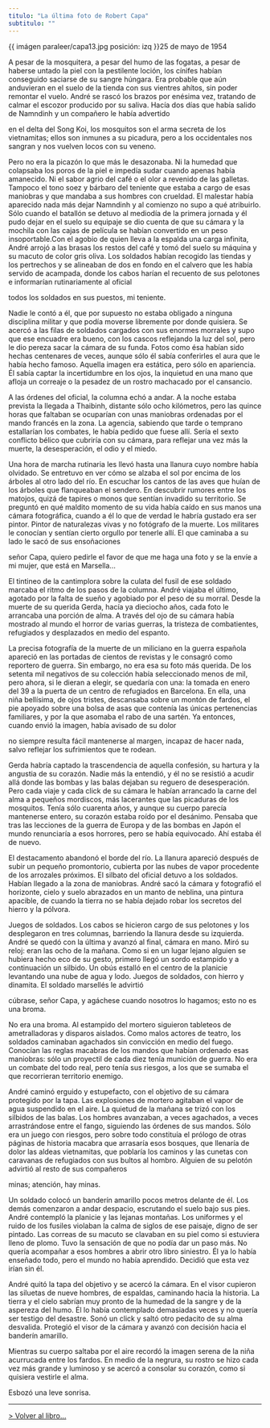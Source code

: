 ```yaml
---
titulo: "La última foto de Robert Capa"
subtitulo: ""
---
```

{{ imágen paraleer/capa13.jpg posición: izq }}25 de mayo de 1954

A pesar de la mosquitera, a pesar del humo de las fogatas, a pesar de haberse
untado la piel con la pestilente loción, los cínifes habían conseguido
saciarse de su sangre húngara. Era probable que aún anduvieran en el suelo de
la tienda con sus vientres ahítos, sin poder remontar el vuelo. André se
rascó los brazos por enésima vez, tratando de calmar el escozor producido por
su saliva. Hacía dos días que había salido de Namndinh y un compañero le
había advertido

en el delta del Song Koi, los mosquitos son el arma secreta de los
vietnamitas; ellos son inmunes a su picadura, pero a los occidentales nos
sangran y nos vuelven locos con su veneno.

Pero no era la picazón lo que más le desazonaba. Ni la humedad que colapsaba
los poros de la piel e impedía sudar cuando apenas había amanecido. Ni el
sabor agrio del café o el olor a revenido de las galletas. Tampoco el tono
soez y bárbaro del teniente que estaba a cargo de esas maniobras y que
mandaba a sus hombres con crueldad. El malestar había aparecido nada más
dejar Namndinh y al comienzo no supo a qué atribuirlo. Sólo cuando el
batallón se detuvo al mediodía de la primera jornada y él pudo dejar en el
suelo su equipaje se dio cuenta de que su cámara y la mochila con las cajas
de película se habían convertido en un peso insoportable.Con el agobio de
quien lleva a la espalda una carga infinita, André arrojó a las brasas los
restos del café y tomó del suelo su máquina y su macuto de color gris oliva.
Los soldados habían recogido las tiendas y los pertrechos y se alineaban de
dos en fondo en el calvero que les había servido de acampada, donde los cabos
harían el recuento de sus pelotones e informarían rutinariamente al oficial

todos los soldados en sus puestos, mi teniente.

Nadie le contó a él, que por supuesto no estaba obligado a ninguna disciplina
militar y que podía moverse libremente por donde quisiera. Se acercó a las
filas de soldados cargados con sus enormes morrales y supo que ese encuadre
era bueno, con los cascos reflejando la luz del sol, pero le dio pereza sacar
la cámara de su funda. Fotos como ésa habían sido hechas centenares de veces,
aunque sólo él sabía conferirles el aura que le había hecho famoso. Aquella
imagen era estática, pero sólo en apariencia. Él sabía captar la
incertidumbre en los ojos, la inquietud en una mano que afloja un correaje o
la pesadez de un rostro machacado por el cansancio.

A las órdenes del oficial, la columna echó a andar. A la noche estaba
prevista la llegada a Thaibinh, distante sólo ocho kilómetros, pero las
quince horas que faltaban se ocuparían con unas maniobras ordenadas por el
mando francés en la zona. La agencia, sabiendo que tarde o temprano
estallarían los combates, le había pedido que fuese allí. Sería el sexto
conflicto bélico que cubriría con su cámara, para reflejar una vez más la
muerte, la desesperación, el odio y el miedo.

Una hora de marcha rutinaria les llevó hasta una llanura cuyo nombre había
olvidado. Se entretuvo en ver cómo se alzaba el sol por encima de los árboles
al otro lado del río. En escuchar los cantos de las aves que huían de los
árboles que flanqueaban el sendero. En descubrir rumores entre los matojos,
quizá de tapires o monos que sentían invadido su territorio. Se preguntó en
qué maldito momento de su vida había caído en sus manos una cámara
fotográfica, cuando a él lo que de verdad le habría gustado era ser pintor.
Pintor de naturalezas vivas y no fotógrafo de la muerte. Los militares le
conocían y sentían cierto orgullo por tenerle allí. El que caminaba a su lado
le sacó de sus ensoñaciones

señor Capa, quiero pedirle el favor de que me haga una foto y se la envíe a
mi mujer, que está en Marsella…

El tintineo de la cantimplora sobre la culata del fusil de ese soldado
marcaba el ritmo de los pasos de la columna. André viajaba el último, agotado
por la falta de sueño y agobiado por el peso de su morral. Desde la muerte de
su querida Gerda, hacía ya dieciocho años, cada foto le arrancaba una porción
de alma. A través del ojo de su cámara había mostrado al mundo el horror de
varias guerras, la tristeza de combatientes, refugiados y desplazados en
medio del espanto.

La precisa fotografía de la muerte de un miliciano en la guerra española
apareció en las portadas de cientos de revistas y le consagró como reportero
de guerra. Sin embargo, no era esa su foto más querida. De los setenta mil
negativos de su colección había seleccionado menos de mil, pero ahora, si le
dieran a elegir, se quedaría con una: la tomada en enero del 39 a la puerta
de un centro de refugiados en Barcelona. En ella, una niña bellísima, de ojos
tristes, descansaba sobre un montón de fardos, el pie apoyado sobre una bolsa
de asas que contenía las únicas pertenencias familiares, y por la que asomaba
el rabo de una sartén. Ya entonces, cuando envió la imagen, había avisado de
su dolor

no siempre resulta fácil mantenerse al margen, incapaz de hacer nada, salvo
reflejar los sufrimientos que te rodean.

Gerda habría captado la trascendencia de aquella confesión, su hartura y la
angustia de su corazón. Nadie más la entendió, y él no se resistió a acudir
allá donde las bombas y las balas dejaban su reguero de desesperación. Pero
cada viaje y cada click de su cámara le habían arrancado la carne del alma a
pequeños mordiscos, más lacerantes que las picaduras de los mosquitos. Tenía
sólo cuarenta años, y aunque su cuerpo parecía mantenerse entero, su corazón
estaba roído por el desánimo. Pensaba que tras las lecciones de la guerra de
Europa y de las bombas en Japón el mundo renunciaría a esos horrores, pero se
había equivocado. Ahí estaba él de nuevo.

El destacamento abandonó el borde del río. La llanura apareció después de
subir un pequeño promontorio, cubierta por las nubes de vapor procedente de
los arrozales próximos. El silbato del oficial detuvo a los soldados. Habían
llegado a la zona de maniobras. André sacó la cámara y fotografió el
horizonte, cielo y suelo abrazados en un manto de neblina, una pintura
apacible, de cuando la tierra no se había dejado robar los secretos del
hierro y la pólvora.

Juegos de soldados. Los cabos se hicieron cargo de sus pelotones y los
desplegaron en tres columnas, barriendo la llanura desde su izquierda. André
se quedó con la última y avanzó al final, cámara en mano. Miró su reloj: eran
las ocho de la mañana. Como si en un lugar lejano alguien se hubiera hecho
eco de su gesto, primero llegó un sordo estampido y a continuación un
silbido. Un obús estalló en el centro de la planicie levantando una nube de
agua y lodo. Juegos de soldados, con hierro y dinamita. El soldado marsellés
le advirtió

cúbrase, señor Capa, y agáchese cuando nosotros lo hagamos; esto no es una
broma.

No era una broma. Al estampido del mortero siguieron tableteos de
ametralladoras y disparos aislados. Como malos actores de teatro, los
soldados caminaban agachados sin convicción en medio del fuego. Conocían las
reglas macabras de los mandos que habían ordenado esas maniobras: sólo un
proyectil de cada diez tenía munición de guerra. No era un combate del todo
real, pero tenía sus riesgos, a los que se sumaba el que recorrieran
territorio enemigo.

André caminó erguido y estupefacto, con el objetivo de su cámara protegido
por la tapa. Las explosiones de mortero agitaban el vapor de agua suspendido
en el aire. La quietud de la mañana se trizó con los silbidos de las balas.
Los hombres avanzaban, a veces agachados, a veces arrastrándose entre el
fango, siguiendo las órdenes de sus mandos. Sólo era un juego con riesgos,
pero sobre todo constituía el prólogo de otras páginas de historia macabra
que arrasaría esos bosques, que llenaría de dolor las aldeas vietnamitas, que
poblaría los caminos y las cunetas con caravanas de refugiados con sus bultos
al hombro. Alguien de su pelotón advirtió al resto de sus compañeros

minas; atención, hay minas.

Un soldado colocó un banderín amarillo pocos metros delante de él. Los demás
comenzaron a andar despacio, escrutando el suelo bajo sus pies. André
contempló la planicie y las lejanas montañas. Los uniformes y el ruido de los
fusiles violaban la calma de siglos de ese paisaje, digno de ser pintado. Las
correas de su macuto se clavaban en su piel como si estuviera lleno de plomo.
Tuvo la sensación de que no podía dar un paso más. No quería acompañar a esos
hombres a abrir otro libro siniestro. Él ya lo había enseñado todo, pero el
mundo no había aprendido. Decidió que esta vez irían sin él.

André quitó la tapa del objetivo y se acercó la cámara. En el visor cupieron
las siluetas de nueve hombres, de espaldas, caminando hacia la historia. La
tierra y el cielo sabrían muy pronto de la humedad de la sangre y de la
aspereza del humo. Él lo había contemplado demasiadas veces y no quería ser
testigo del desastre. Sonó un click y saltó otro pedacito de su alma
desvalida. Protegió el visor de la cámara y avanzó con decisión hacia el
banderín amarillo.

Mientras su cuerpo saltaba por el aire recordó la imagen serena de la niña
acurrucada entre los fardos. En medio de la negrura, su rostro se hizo cada
vez más grande y luminoso y se acercó a consolar su corazón, como si quisiera
vestirle el alma.

Esbozó una leve sonrisa.

* * *

[> Volver al libro…](http://www.ricardogomez.com/mislibros/daños)

